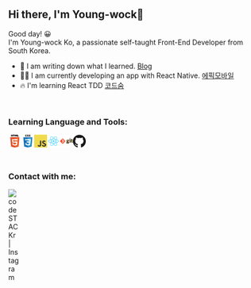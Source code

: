 ## Hi there, I'm Young-wock👋


Good day! 😀  
I'm Young-wock Ko, a passionate self-taught Front-End Developer from South Korea.

- 💪 I am writing down what I learned. [Blog](https://free-ko.github.io/)
- 👨‍💻 I am currently developing an app with React Native. [에픽모바일](https://epicmoble.notion.site/16692ed4babe4c798c6a23cba576edd9)
- 🔥 I'm learning React TDD [코드숨](https://www.codesoom.com/)

<br>

### Learning Language and Tools:

<img align="left" alt="HTML5" width="26px" src="https://raw.githubusercontent.com/github/explore/80688e429a7d4ef2fca1e82350fe8e3517d3494d/topics/html/html.png" />

<img align="left" alt="CSS3" width="26px" src="https://raw.githubusercontent.com/github/explore/80688e429a7d4ef2fca1e82350fe8e3517d3494d/topics/css/css.png" />

<img align="left" alt="JavaScript" width="26px" src="https://raw.githubusercontent.com/github/explore/80688e429a7d4ef2fca1e82350fe8e3517d3494d/topics/javascript/javascript.png" />

<img align="left" alt="React" width="26px" src="https://raw.githubusercontent.com/github/explore/80688e429a7d4ef2fca1e82350fe8e3517d3494d/topics/react/react.png" />

<img align="left" alt="Git" width="26px" src="https://raw.githubusercontent.com/github/explore/80688e429a7d4ef2fca1e82350fe8e3517d3494d/topics/git/git.png" />

<img align="left" alt="GitHub" width="26px" src="https://raw.githubusercontent.com/github/explore/78df643247d429f6cc873026c0622819ad797942/topics/github/github.png" />  

<br>
<br>
<br>

### Contact with me:
[<img align="left" alt="codeSTACKr | Instagram" width="22px" src="https://cdn.jsdelivr.net/npm/simple-icons@v3/icons/instagram.svg"/>](https://www.instagram.com/kyw__free/)
